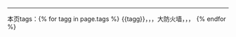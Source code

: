 ***

本页tags：{% for tagg in page.tags %}<span style="margin:5px;">{{tagg}}，，，大防火墙，，，</span>{% endfor %}
